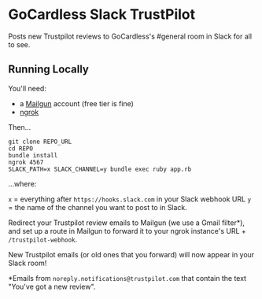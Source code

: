 # GoCardless Slack TrustPilot

Posts new Trustpilot reviews to GoCardless's #general room in Slack for all to see.

## Running Locally

You'll need:

- a [Mailgun](https://mailgun.com) account (free tier is fine)
- [ngrok](https://ngrok.com/download)

Then...

    git clone REPO_URL
    cd REPO
    bundle install
    ngrok 4567
    SLACK_PATH=x SLACK_CHANNEL=y bundle exec ruby app.rb

...where:

`x` = everything after `https://hooks.slack.com` in your Slack webhook URL
`y` = the name of the channel you want to post to in Slack.

Redirect your Trustpilot review emails to Mailgun (we use a Gmail filter*), and set up a route in Mailgun to forward it to your ngrok instance's URL + `/trustpilot-webhook`.

New Trustpilot emails (or old ones that you forward) will now appear in your Slack room!

*Emails from `noreply.notifications@trustpilot.com` that contain the text "You've got a new review".